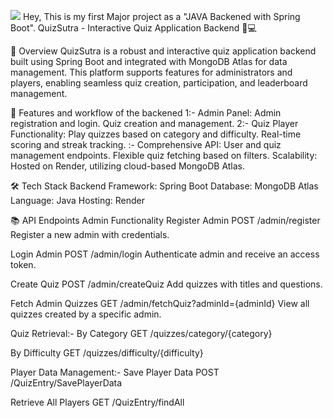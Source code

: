  <img src = "![image](https://github.com/user-attachments/assets/81b0f409-6280-4539-a04b-1ce7fd9da750)
">
Hey, This is my first Major project as a "JAVA Backened with Spring Boot".
QuizSutra - Interactive Quiz Application Backend 🧠💻

📜 Overview
QuizSutra is a robust and interactive quiz application backend built using Spring Boot and integrated with MongoDB Atlas for data management.
This platform supports features for administrators and players, enabling seamless quiz creation, participation, and leaderboard management.


🚀 Features and workflow of the backened 
 1:- Admin Panel:
Admin registration and login.
Quiz creation and management.
2:- Quiz Player Functionality:
Play quizzes based on category and difficulty.
Real-time scoring and streak tracking.
:- Comprehensive API:
User and quiz management endpoints.
Flexible quiz fetching based on filters.
Scalability: Hosted on Render, utilizing cloud-based MongoDB Atlas.

🛠️ Tech Stack
Backend Framework: Spring Boot
Database: MongoDB Atlas
Language: Java
Hosting: Render

📚 API Endpoints
Admin Functionality
Register Admin
POST /admin/register
Register a new admin with credentials.

Login Admin
POST /admin/login
Authenticate admin and receive an access token.

Create Quiz
POST /admin/createQuiz
Add quizzes with titles and questions.

Fetch Admin Quizzes
GET /admin/fetchQuiz?adminId={adminId}
View all quizzes created by a specific admin.

Quiz Retrieval:-
By Category
GET /quizzes/category/{category}

By Difficulty
GET /quizzes/difficulty/{difficulty}

Player Data Management:-
Save Player Data
POST /QuizEntry/SavePlayerData

Retrieve All Players
GET /QuizEntry/findAll

